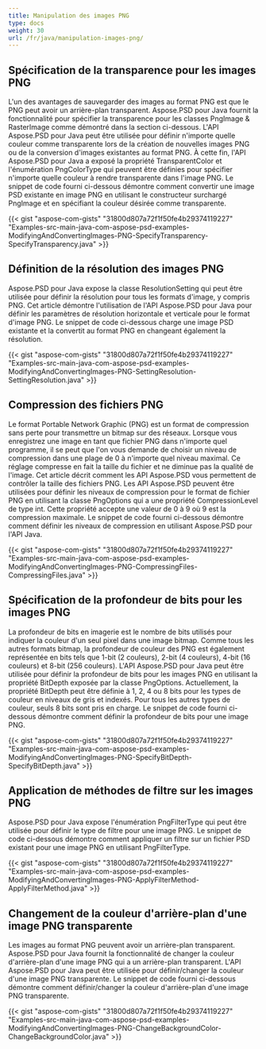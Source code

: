 ```yaml
---
title: Manipulation des images PNG
type: docs
weight: 30
url: /fr/java/manipulation-images-png/
---
```


## **Spécification de la transparence pour les images PNG**
L'un des avantages de sauvegarder des images au format PNG est que le PNG peut avoir un arrière-plan transparent. Aspose.PSD pour Java fournit la fonctionnalité pour spécifier la transparence pour les classes PngImage & RasterImage comme démontré dans la section ci-dessous. L'API Aspose.PSD pour Java peut être utilisée pour définir n'importe quelle couleur comme transparente lors de la création de nouvelles images PNG ou de la conversion d'images existantes au format PNG. À cette fin, l'API Aspose.PSD pour Java a exposé la propriété TransparentColor et l'énumération PngColorType qui peuvent être définies pour spécifier n'importe quelle couleur à rendre transparente dans l'image PNG. Le snippet de code fourni ci-dessous démontre comment convertir une image PSD existante en image PNG en utilisant le constructeur surchargé PngImage et en spécifiant la couleur désirée comme transparente.


{{< gist "aspose-com-gists" "31800d807a72f1f50fe4b29374119227" "Examples-src-main-java-com-aspose-psd-examples-ModifyingAndConvertingImages-PNG-SpecifyTransparency-SpecifyTransparency.java" >}}
## **Définition de la résolution des images PNG**
Aspose.PSD pour Java expose la classe ResolutionSetting qui peut être utilisée pour définir la résolution pour tous les formats d'image, y compris PNG. Cet article démontre l'utilisation de l'API Aspose.PSD pour Java pour définir les paramètres de résolution horizontale et verticale pour le format d'image PNG. Le snippet de code ci-dessous charge une image PSD existante et la convertit au format PNG en changeant également la résolution.


{{< gist "aspose-com-gists" "31800d807a72f1f50fe4b29374119227" "Examples-src-main-java-com-aspose-psd-examples-ModifyingAndConvertingImages-PNG-SettingResolution-SettingResolution.java" >}}
## **Compression des fichiers PNG**
Le format Portable Network Graphic (PNG) est un format de compression sans perte pour transmettre un bitmap sur des réseaux. Lorsque vous enregistrez une image en tant que fichier PNG dans n'importe quel programme, il se peut que l'on vous demande de choisir un niveau de compression dans une plage de 0 à n'importe quel niveau maximal. Ce réglage compresse en fait la taille du fichier et ne diminue pas la qualité de l'image. Cet article décrit comment les API Aspose.PSD vous permettent de contrôler la taille des fichiers PNG. Les API Aspose.PSD peuvent être utilisées pour définir les niveaux de compression pour le format de fichier PNG en utilisant la classe PngOptions qui a une propriété CompressionLevel de type int. Cette propriété accepte une valeur de 0 à 9 où 9 est la compression maximale. Le snippet de code fourni ci-dessous démontre comment définir les niveaux de compression en utilisant Aspose.PSD pour l'API Java.


{{< gist "aspose-com-gists" "31800d807a72f1f50fe4b29374119227" "Examples-src-main-java-com-aspose-psd-examples-ModifyingAndConvertingImages-PNG-CompressingFiles-CompressingFiles.java" >}}
## **Spécification de la profondeur de bits pour les images PNG**
La profondeur de bits en imagerie est le nombre de bits utilisés pour indiquer la couleur d'un seul pixel dans une image bitmap. Comme tous les autres formats bitmap, la profondeur de couleur des PNG est également représentée en bits tels que 1-bit (2 couleurs), 2-bit (4 couleurs), 4-bit (16 couleurs) et 8-bit (256 couleurs). L'API Aspose.PSD pour Java peut être utilisée pour définir la profondeur de bits pour les images PNG en utilisant la propriété BitDepth exposée par la classe PngOptions. Actuellement, la propriété BitDepth peut être définie à 1, 2, 4 ou 8 bits pour les types de couleur en niveaux de gris et indexés. Pour tous les autres types de couleur, seuls 8 bits sont pris en charge. Le snippet de code fourni ci-dessous démontre comment définir la profondeur de bits pour une image PNG.


{{< gist "aspose-com-gists" "31800d807a72f1f50fe4b29374119227" "Examples-src-main-java-com-aspose-psd-examples-ModifyingAndConvertingImages-PNG-SpecifyBitDepth-SpecifyBitDepth.java" >}}
## **Application de méthodes de filtre sur les images PNG**
Aspose.PSD pour Java expose l'énumération PngFilterType qui peut être utilisée pour définir le type de filtre pour une image PNG. Le snippet de code ci-dessous démontre comment appliquer un filtre sur un fichier PSD existant pour une image PNG en utilisant PngFilterType.


{{< gist "aspose-com-gists" "31800d807a72f1f50fe4b29374119227" "Examples-src-main-java-com-aspose-psd-examples-ModifyingAndConvertingImages-PNG-ApplyFilterMethod-ApplyFilterMethod.java" >}}
## **Changement de la couleur d'arrière-plan d'une image PNG transparente**
Les images au format PNG peuvent avoir un arrière-plan transparent. Aspose.PSD pour Java fournit la fonctionnalité de changer la couleur d'arrière-plan d'une image PNG qui a un arrière-plan transparent. L'API Aspose.PSD pour Java peut être utilisée pour définir/changer la couleur d'une image PNG transparente. Le snippet de code fourni ci-dessous démontre comment définir/changer la couleur d'arrière-plan d'une image PNG transparente.


{{< gist "aspose-com-gists" "31800d807a72f1f50fe4b29374119227" "Examples-src-main-java-com-aspose-psd-examples-ModifyingAndConvertingImages-PNG-ChangeBackgroundColor-ChangeBackgroundColor.java" >}}
